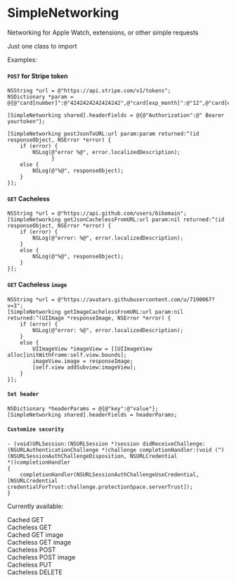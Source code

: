 # SimpleNetworking

Networking for Apple Watch, extensions, or other simple requests

Just one class to import

Examples:

#### `POST` for Stripe token

    NSString *url = @"https://api.stripe.com/v1/tokens";
    NSDictionary *param = @{@"card[number]":@"4242424242424242",@"card[exp_month]":@"12",@"card[exp_year]":@"2016",@"card[cvc]":@"123"}
    
    [SimpleNetworking shared].headerFields = @{@"Authorization":@" Bearer yourtoken"};

    [SimpleNetworking postJsonToURL:url param:param returned:^(id responseObject, NSError *error) {
        if (error) {
            NSLog(@"error %@", error.localizedDescription);
                  }
        else {
            NSLog(@"%@", responseObject);
        }
    }];

#### `GET` Cacheless

    NSString *url = @"https://api.github.com/users/bibomain";
    [SimpleNetworking getJsonCachelessFromURL:url param:nil returned:^(id responseObject, NSError *error) {
        if (error) {
            NSLog(@"error: %@", error.localizedDescription);
        }
        else {
            NSLog(@"%@", responseObject);
        }
    }];

#### `GET` Cacheless `image`

    NSString *url = @"https://avatars.githubusercontent.com/u/7190067?v=3";
    [SimpleNetworking getImageCachelessFromURL:url param:nil returned:^(UIImage *responseImage, NSError *error) {
        if (error) {
            NSLog(@"error: %@", error.localizedDescription);
        }
        else {
            UIImageView *imageView = [[UIImageView alloc]initWithFrame:self.view.bounds];
            imageView.image = responseImage;
            [self.view addSubview:imageView];
        }
    }];

#### `Set header`

    NSDictionary *headerParams = @{@"key":@"value"};
    [SimpleNetworking shared].headerFields = headerParams;

#### `Customize security`

    - (void)URLSession:(NSURLSession *)session didReceiveChallenge:(NSURLAuthenticationChallenge *)challenge completionHandler:(void (^)(NSURLSessionAuthChallengeDisposition, NSURLCredential *))completionHandler
    {
        completionHandler(NSURLSessionAuthChallengeUseCredential, [NSURLCredential credentialForTrust:challenge.protectionSpace.serverTrust]);
    }

Currently available:

Cached GET<br>
Cacheless GET<br>
Cached GET image<br>
Cacheless GET image<br>
Cacheless POST<br>
Cacheless POST image<br>
Cacheless PUT<br>
Cacheless DELETE<br>
